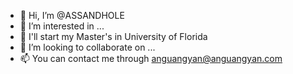 - 👋 Hi, I’m @ASSANDHOLE
- 👀 I’m interested in ...
- 🌱 I'll start my Master's in University of Florida
- 💞️ I’m looking to collaborate on ...
- 📫 You can contact me through <anguangyan@anguangyan.com>

<!---
ASSANDHOLE/ASSANDHOLE is a ✨ special ✨ repository because its `README.md` (this file) appears on your GitHub profile.
You can click the Preview link to take a look at your changes.
--->
